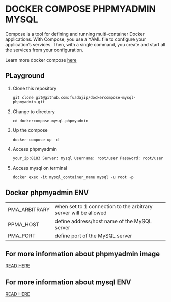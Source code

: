 # DOCKER COMPOSE PHPMYADMIN MYSQL

Compose is a tool for defining and running multi-container Docker applications. With Compose, you use a YAML file to configure your application’s services. Then, with a single command, you create and start all the services from your configuration. 

Learn more docker compose <a href="https://docs.docker.com/compose/overview/" target="_blank">here</a>

## PLayground

1. Clone this repository
    
    `git clone git@github.com:fuadajip/dockercompose-mysql-phpmyadmin.git`

2. Change to directory

    `cd dockercompose-mysql-phpmyadmin`

3. Up the compose

   `docker-compose up -d`

4. Access phpmyadmin

    `your_ip:8183
    Server: mysql
    Username: root/user
    Password: root/user`

5. Access mysql on terminal

    `docker exec -it mysql_container_name mysql -u root -p`

## Docker phpmyadmin ENV
<table>
<tr>
<td>PMA_ARBITRARY </td>
<td>when set to 1 connection to the arbitrary server will be allowed</td>
</tr>
<tr>
<td>PPMA_HOST </td>
<td>define address/host name of the MySQL server</td>
</tr>
<tr>
<td>PMA_PORT </td>
<td> define port of the MySQL server</td>
</tr>
</table>

## For more information about phpmyadmin image
<a href="https://hub.docker.com/r/phpmyadmin/phpmyadmin/" target="_blank">READ HERE</a>

## For more information about mysql ENV
<a href="https://hub.docker.com/_/mysql/" target="_blank">READ HERE</a>